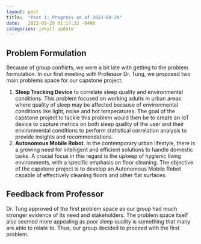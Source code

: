 ```yaml
---
layout: post
title:  "Post 1: Progress as of 2023-09-29"
date:   2023-09-29 01:17:33 -0400
categories: jekyll update
---
```


## Problem Formulation 

Because of group conflicts, we were a bit late with getting to the problem formulation. In our first meeting with Professor Dr. Tung, we proposed two main problems space for our capstone project:

1. **Sleep Tracking Device** to correlate sleep quality and environmental conditions. This problem focused on working adults in urban areas where quality of sleep may be affected because of environmental conditions like light, noise and hot temperatures. The goal of the capstone project to tackle this problem would then be to create an IoT device to capture metrics on both sleep quality of the user and their environmental conditions to perform statistical correlation analysis to provide insights and recommendations.  
2. **Autonomous Mobile Robot**. In the contemporary urban lifestyle, there is a growing need for intelligent and efficient solutions to handle domestic tasks. A crucial focus in this regard is the upkeep of hygienic living environments, with a specific emphasis on floor cleaning. The objective of the capstone project is to develop an Autonomous Mobile Robot capable of effectively cleaning floors and other flat surfaces.


## Feedback from Professor
Dr. Tung approved of the first problem space as our group had much stronger evidence of its need and stakeholders. The problem space itself also seemed more appealing as poor sleep quality is something that many are able to relate to. Thus, our group decided to proceed with the first problem.

[jekyll-docs]: https://jekyllrb.com/docs/home
[jekyll-gh]:   https://github.com/jekyll/jekyll
[jekyll-talk]: https://talk.jekyllrb.com/
